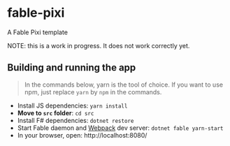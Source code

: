 # fable-pixi
A Fable Pixi template

NOTE:  this is a work in progress.  It does not work correctly yet.

## Building and running the app

> In the commands below, yarn is the tool of choice. If you want to use npm, just replace `yarn` by `npm` in the commands.

* Install JS dependencies: `yarn install`
* **Move to `src` folder**: `cd src`
* Install F# dependencies: `dotnet restore`
* Start Fable daemon and [Webpack](https://webpack.js.org/) dev server: `dotnet fable yarn-start`
* In your browser, open: http://localhost:8080/
